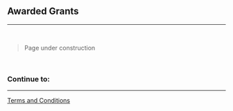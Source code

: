 ## Awarded Grants
---

</br>

>Page under construction

</br>

<!---

### Awarded Grants (by Cohort)
| **COHORT** | **YEAR** | **QUARTER** | **NUMBER OF GRANTS** | **TOTAL AWARDED** | **AVERAGE GRANT $** | **LINK TO DETAILS**
| :-- | :--:| :--:| :--: | :--: | :--:| :--:
| Cohort 18 | X | X | X | X| X | X 
| Cohort 17 | X | X | X | X| X | X 
| Cohort 16 | X | X | X | X| X | X 
| Cohort 15 | X | X | X | X| X | X 
| Cohort 14 | X | X | X | X| X | X 
| Cohort 13 | X | X | X | X| X | X 
| Cohort 12 | X | X | X | X| X | X 
| Cohort 11 | X | X | X | X| X | X 
| Cohort 10 | X | X | X | X| X | X 
| Cohort 09 | X | X | X | X| X | X 
| Cohort 08 | X | X | X | X| X | X 
| Cohort 07 | X | X | X | X| X | X 
| Cohort 06 | X | X | X | X| X | X 
| Cohort 05 | X | X | X | X| X | X 
| Cohort 04 | X | X | X | X| X | X 
| Cohort 03 | X | X | X | X| X | X 
| Cohort 02 | X | X | X | X| X | X 
| Cohort 01 | X | X | X | X| X | X 
|



</br>

--->

### Continue to:<!-- omit in toc -->
---
[Terms and Conditions](06-Terms-and-Conditions)